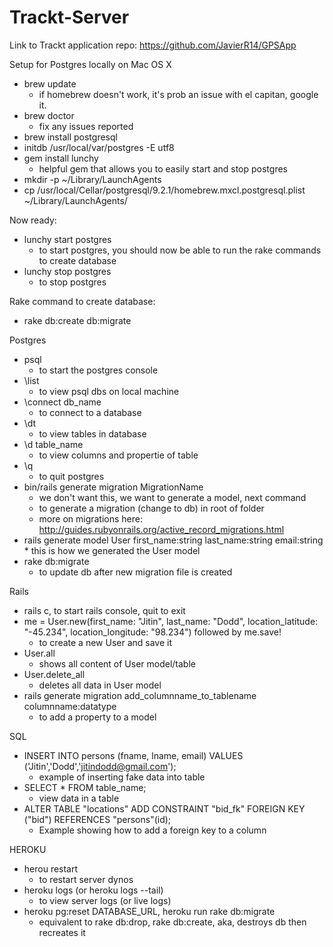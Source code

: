 # Trackt-Server

Link to Trackt application repo: https://github.com/JavierR14/GPSApp

Setup for Postgres locally on Mac OS X
* brew update
	* if homebrew doesn't work, it's prob an issue with el capitan, google it.
* brew doctor
	* fix any issues reported
* brew install postgresql
* initdb /usr/local/var/postgres -E utf8
* gem install lunchy
	* helpful gem that allows you to easily start and stop postgres
* mkdir -p ~/Library/LaunchAgents
* cp /usr/local/Cellar/postgresql/9.2.1/homebrew.mxcl.postgresql.plist ~/Library/LaunchAgents/

Now ready:
* lunchy start postgres
	* to start postgres, you should now be able to run the rake commands to create database
* lunchy stop postgres
	* to stop postgres

Rake command to create database:
* rake db:create db:migrate

Postgres
* psql
	* to start the postgres console
* \list
	* to view psql dbs on local machine
* \connect db_name
	* to connect to a database
* \dt
	* to view tables in database
* \d table_name
	* to view columns and propertie of table
* \q
	* to quit postgres
* bin/rails generate migration MigrationName
	* we don't want this, we want to generate a model, next command
	* to generate a migration (change to db) in root of folder
	* more on migrations here: http://guides.rubyonrails.org/active_record_migrations.html
* rails generate model User first_name:string last_name:string email:string
        * this is how we generated the User model
* rake db:migrate
	* to update db after new migration file is created

Rails
* rails c, to start rails console, quit to exit
* me = User.new(first_name: "Jitin", last_name: "Dodd", location_latitude: "-45.234", location_longitude: "98.234") followed by me.save!
	* to create a new User and save it
* User.all
	* shows all content of User model/table
* User.delete_all
	* deletes all data in User model
* rails generate migration add_columnname_to_tablename columnname:datatype
	* to add a property to a model

SQL
* INSERT INTO persons (fname, lname, email) VALUES ('Jitin','Dodd','jitindodd@gmail.com');
	* example of inserting fake data into table
* SELECT * FROM table_name;
	* view data in a table
* ALTER TABLE "locations" ADD CONSTRAINT "bid_fk" FOREIGN KEY ("bid") REFERENCES "persons"(id);
	* Example showing how to add a foreign key to a column

HEROKU
* herou restart
	* to restart server dynos
* heroku logs (or heroku logs --tail)
	* to view server logs (or live logs)
* heroku pg:reset DATABASE_URL, heroku run rake db:migrate
	* equivalent to rake db:drop, rake db:create, aka, destroys db then recreates it
